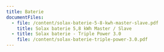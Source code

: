 ```yaml
---
title: Baterie
documentFiles:
  - file: /content/solax-baterie-5-8-kwh-master-slave.pdf
    title: Solax baterie 5,8 kWh Master / Slave
  - title: Solax baterie - Triple Power 3.0
    file: /content/solax-baterie-triple-power-3.0.pdf
---
```

